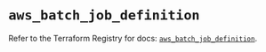 # `aws_batch_job_definition`

Refer to the Terraform Registry for docs: [`aws_batch_job_definition`](https://registry.terraform.io/providers/hashicorp/aws/5.91.0/docs/resources/batch_job_definition).
